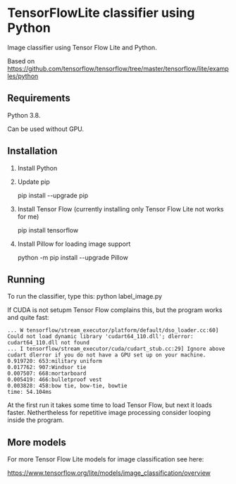 # TensorFlowLite classifier using Python
Image classifier using Tensor Flow Lite and Python.

Based on https://github.com/tensorflow/tensorflow/tree/master/tensorflow/lite/examples/python

## Requirements
Python 3.8.

Can be used without GPU.

## Installation
1. Install Python
2. Update pip

    pip install --upgrade pip

3. Install Tensor Flow (currently installing only Tensor Flow Lite not works for me)

    pip install tensorflow

4. Install Pillow for loading image support
    
    python -m pip install --upgrade Pillow

## Running

To run the classifier, type this:
    python label_image.py
    
If CUDA is not setupm Tensor Flow complains this, but the program works and quite fast:

    ... W tensorflow/stream_executor/platform/default/dso_loader.cc:60] Could not load dynamic library 'cudart64_110.dll'; dlerror: cudart64_110.dll not found
    ... I tensorflow/stream_executor/cuda/cudart_stub.cc:29] Ignore above cudart dlerror if you do not have a GPU set up on your machine.
    0.919720: 653:military uniform
    0.017762: 907:Windsor tie
    0.007507: 668:mortarboard
    0.005419: 466:bulletproof vest
    0.003828: 458:bow tie, bow-tie, bowtie
    time: 54.104ms

At the first run it takes some time to load Tensor Flow, but next it loads faster.
Nethertheless for repetitive image processing consider looping inside the program.

## More models
For more Tensor Flow Lite models for image classification see here:

https://www.tensorflow.org/lite/models/image_classification/overview






